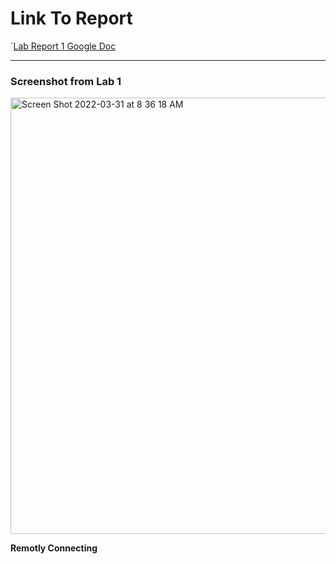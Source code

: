 # Link To Report

`[Lab Report 1 Google Doc](https://docs.google.com/document/d/1FjhcWWyNLU-B-I-_yEofumn0BLGZxYbWXScFVp-Wg_w/edit?usp=sharing)

---

### Screenshot from Lab 1 
<img width="698" alt="Screen Shot 2022-03-31 at 8 36 18 AM" src="https://user-images.githubusercontent.com/58501820/162236544-77eb0a25-b559-4fd8-8620-2d25dab3952b.png">


**Remotly Connecting**
